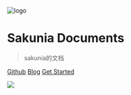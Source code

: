 ![logo](/static/logo.jpeg)

# Sakunia Documents

> sakunia的文档

[Github](https://github.com/Sakura1943)
[Blog](https://blog.sakunia.tk)
[Get Started](/zh_cn/)

![](/static/background.jpg)